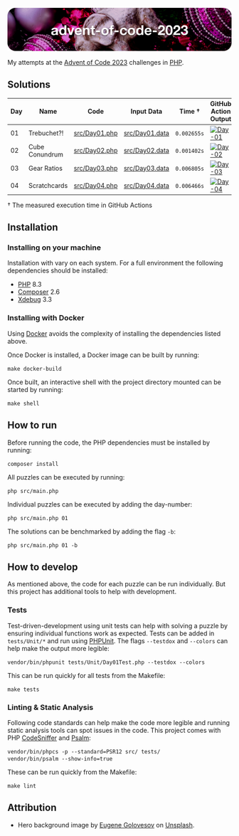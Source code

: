 ![advent-of-code-2023](./advent-of-code-2023-hero.png)

My attempts at the [Advent of Code 2023](https://adventofcode.com/2023) challenges in [PHP](https://www.php.net).

## Solutions

| Day | Name           | Code                             | Input Data                         | Time †      | GitHub Action Output                                                                                                                                                                                                      |
|-----|----------------|----------------------------------|------------------------------------|-------------|---------------------------------------------------------------------------------------------------------------------------------------------------------------------------------------------------------------------------|
| 01  | Trebuchet?!    | [src/Day01.php](./src/Day01.php) | [src/Day01.data](./src/Day01.data) | `0.002655s` | [![Day-01](https://github.com/leifgehrmann/advent-of-code-2023/actions/workflows/Day-01.yml/badge.svg?branch=main)](https://github.com/leifgehrmann/advent-of-code-2023/actions/workflows/Day-01.yml?query=branch%3Amain) |
| 02  | Cube Conundrum | [src/Day02.php](./src/Day02.php) | [src/Day02.data](./src/Day02.data) | `0.001402s` | [![Day-02](https://github.com/leifgehrmann/advent-of-code-2023/actions/workflows/Day-02.yml/badge.svg?branch=main)](https://github.com/leifgehrmann/advent-of-code-2023/actions/workflows/Day-02.yml?query=branch%3Amain) |
| 03  | Gear Ratios    | [src/Day03.php](./src/Day03.php) | [src/Day03.data](./src/Day03.data) | `0.006805s` | [![Day-03](https://github.com/leifgehrmann/advent-of-code-2023/actions/workflows/Day-03.yml/badge.svg?branch=main)](https://github.com/leifgehrmann/advent-of-code-2023/actions/workflows/Day-03.yml?query=branch%3Amain) |
| 04  | Scratchcards   | [src/Day04.php](./src/Day04.php) | [src/Day04.data](./src/Day04.data) | `0.006466s` | [![Day-04](https://github.com/leifgehrmann/advent-of-code-2023/actions/workflows/Day-04.yml/badge.svg?branch=main)](https://github.com/leifgehrmann/advent-of-code-2023/actions/workflows/Day-04.yml?query=branch%3Amain) |
<!--
| 05  |  | [src/Day05.php](./src/Day05.php) | [src/Day05.data](./src/Day05.data) | `` | [![Day-05](https://github.com/leifgehrmann/advent-of-code-2023/actions/workflows/Day-05.yml/badge.svg?branch=main)](https://github.com/leifgehrmann/advent-of-code-2023/actions/workflows/Day-05.yml?query=branch%3Amain) |
| 06  |  | [src/Day06.php](./src/Day06.php) | [src/Day06.data](./src/Day06.data) | `` | [![Day-06](https://github.com/leifgehrmann/advent-of-code-2023/actions/workflows/Day-06.yml/badge.svg?branch=main)](https://github.com/leifgehrmann/advent-of-code-2023/actions/workflows/Day-06.yml?query=branch%3Amain) |
| 07  |  | [src/Day07.php](./src/Day07.php) | [src/Day07.data](./src/Day07.data) | `` | [![Day-07](https://github.com/leifgehrmann/advent-of-code-2023/actions/workflows/Day-07.yml/badge.svg?branch=main)](https://github.com/leifgehrmann/advent-of-code-2023/actions/workflows/Day-07.yml?query=branch%3Amain) |
| 08  |  | [src/Day08.php](./src/Day08.php) | [src/Day08.data](./src/Day08.data) | `` | [![Day-08](https://github.com/leifgehrmann/advent-of-code-2023/actions/workflows/Day-08.yml/badge.svg?branch=main)](https://github.com/leifgehrmann/advent-of-code-2023/actions/workflows/Day-08.yml?query=branch%3Amain) |
| 09  |  | [src/Day09.php](./src/Day09.php) | [src/Day09.data](./src/Day09.data) | `` | [![Day-09](https://github.com/leifgehrmann/advent-of-code-2023/actions/workflows/Day-09.yml/badge.svg?branch=main)](https://github.com/leifgehrmann/advent-of-code-2023/actions/workflows/Day-09.yml?query=branch%3Amain) |
| 10  |  | [src/Day10.php](./src/Day10.php) | [src/Day10.data](./src/Day10.data) | `` | [![Day-10](https://github.com/leifgehrmann/advent-of-code-2023/actions/workflows/Day-10.yml/badge.svg?branch=main)](https://github.com/leifgehrmann/advent-of-code-2023/actions/workflows/Day-10.yml?query=branch%3Amain) |
| 11  |  | [src/Day11.php](./src/Day11.php) | [src/Day11.data](./src/Day11.data) | `` | [![Day-11](https://github.com/leifgehrmann/advent-of-code-2023/actions/workflows/Day-11.yml/badge.svg?branch=main)](https://github.com/leifgehrmann/advent-of-code-2023/actions/workflows/Day-11.yml?query=branch%3Amain) |
| 12  |  | [src/Day12.php](./src/Day12.php) | [src/Day12.data](./src/Day12.data) | `` | [![Day-12](https://github.com/leifgehrmann/advent-of-code-2023/actions/workflows/Day-12.yml/badge.svg?branch=main)](https://github.com/leifgehrmann/advent-of-code-2023/actions/workflows/Day-12.yml?query=branch%3Amain) |
| 13  |  | [src/Day13.php](./src/Day13.php) | [src/Day13.data](./src/Day13.data) | `` | [![Day-13](https://github.com/leifgehrmann/advent-of-code-2023/actions/workflows/Day-13.yml/badge.svg?branch=main)](https://github.com/leifgehrmann/advent-of-code-2023/actions/workflows/Day-13.yml?query=branch%3Amain) |
| 14  |  | [src/Day14.php](./src/Day14.php) | [src/Day14.data](./src/Day14.data) | `` | [![Day-14](https://github.com/leifgehrmann/advent-of-code-2023/actions/workflows/Day-14.yml/badge.svg?branch=main)](https://github.com/leifgehrmann/advent-of-code-2023/actions/workflows/Day-14.yml?query=branch%3Amain) |
| 15  |  | [src/Day15.php](./src/Day15.php) | [src/Day15.data](./src/Day15.data) | `` | [![Day-15](https://github.com/leifgehrmann/advent-of-code-2023/actions/workflows/Day-15.yml/badge.svg?branch=main)](https://github.com/leifgehrmann/advent-of-code-2023/actions/workflows/Day-15.yml?query=branch%3Amain) |
| 16  |  | [src/Day16.php](./src/Day16.php) | [src/Day16.data](./src/Day16.data) | `` | [![Day-16](https://github.com/leifgehrmann/advent-of-code-2023/actions/workflows/Day-16.yml/badge.svg?branch=main)](https://github.com/leifgehrmann/advent-of-code-2023/actions/workflows/Day-16.yml?query=branch%3Amain) |
| 17  |  | [src/Day17.php](./src/Day17.php) | [src/Day17.data](./src/Day17.data) | `` | [![Day-17](https://github.com/leifgehrmann/advent-of-code-2023/actions/workflows/Day-17.yml/badge.svg?branch=main)](https://github.com/leifgehrmann/advent-of-code-2023/actions/workflows/Day-17.yml?query=branch%3Amain) |
| 18  |  | [src/Day18.php](./src/Day18.php) | [src/Day18.data](./src/Day18.data) | `` | [![Day-18](https://github.com/leifgehrmann/advent-of-code-2023/actions/workflows/Day-18.yml/badge.svg?branch=main)](https://github.com/leifgehrmann/advent-of-code-2023/actions/workflows/Day-18.yml?query=branch%3Amain) |
| 19  |  | [src/Day19.php](./src/Day19.php) | [src/Day19.data](./src/Day19.data) | `` | [![Day-19](https://github.com/leifgehrmann/advent-of-code-2023/actions/workflows/Day-19.yml/badge.svg?branch=main)](https://github.com/leifgehrmann/advent-of-code-2023/actions/workflows/Day-19.yml?query=branch%3Amain) |
| 20  |  | [src/Day20.php](./src/Day20.php) | [src/Day20.data](./src/Day20.data) | `` | [![Day-20](https://github.com/leifgehrmann/advent-of-code-2023/actions/workflows/Day-20.yml/badge.svg?branch=main)](https://github.com/leifgehrmann/advent-of-code-2023/actions/workflows/Day-20.yml?query=branch%3Amain) |
| 21  |  | [src/Day21.php](./src/Day21.php) | [src/Day21.data](./src/Day21.data) | `` | [![Day-21](https://github.com/leifgehrmann/advent-of-code-2023/actions/workflows/Day-21.yml/badge.svg?branch=main)](https://github.com/leifgehrmann/advent-of-code-2023/actions/workflows/Day-21.yml?query=branch%3Amain) |
| 22  |  | [src/Day22.php](./src/Day22.php) | [src/Day22.data](./src/Day22.data) | `` | [![Day-22](https://github.com/leifgehrmann/advent-of-code-2023/actions/workflows/Day-22.yml/badge.svg?branch=main)](https://github.com/leifgehrmann/advent-of-code-2023/actions/workflows/Day-22.yml?query=branch%3Amain) |
| 23  |  | [src/Day23.php](./src/Day23.php) | [src/Day23.data](./src/Day23.data) | `` | [![Day-23](https://github.com/leifgehrmann/advent-of-code-2023/actions/workflows/Day-23.yml/badge.svg?branch=main)](https://github.com/leifgehrmann/advent-of-code-2023/actions/workflows/Day-23.yml?query=branch%3Amain) |
| 24  |  | [src/Day24.php](./src/Day24.php) | [src/Day24.data](./src/Day24.data) | `` | [![Day-24](https://github.com/leifgehrmann/advent-of-code-2023/actions/workflows/Day-24.yml/badge.svg?branch=main)](https://github.com/leifgehrmann/advent-of-code-2023/actions/workflows/Day-24.yml?query=branch%3Amain) |
| 25  |  | [src/Day25.php](./src/Day25.php) | [src/Day25.data](./src/Day25.data) | `` | [![Day-25](https://github.com/leifgehrmann/advent-of-code-2023/actions/workflows/Day-25.yml/badge.svg?branch=main)](https://github.com/leifgehrmann/advent-of-code-2023/actions/workflows/Day-25.yml?query=branch%3Amain) |
-->

† The measured execution time in GitHub Actions

## Installation

### Installing on your machine

Installation with vary on each system. For a full environment the following dependencies should be installed:

* [PHP](https://www.php.net) 8.3
* [Composer](https://getcomposer.org) 2.6
* [Xdebug](https://xdebug.org) 3.3

### Installing with Docker

Using [Docker](https://www.docker.com/get-started/) avoids the complexity of installing the dependencies listed above.

Once Docker is installed, a Docker image can be built by running:

```shell
make docker-build
```

Once built, an interactive shell with the project directory mounted can be started by running: 

```shell
make shell
```

## How to run

Before running the code, the PHP dependencies must be installed by running:

```shell
composer install
```

All puzzles can be executed by running:

```shell
php src/main.php
```

Individual puzzles can be executed by adding the day-number:

```shell
php src/main.php 01
```

The solutions can be benchmarked by adding the flag `-b`:

```shell
php src/main.php 01 -b
```

## How to develop

As mentioned above, the code for each puzzle can be run individually. But this project has additional tools to help with development.

### Tests

Test-driven-development using unit tests can help with solving a puzzle by ensuring individual functions work as expected. Tests can be added in `tests/Unit/*` and run using [PHPUnit](http://phpunit.de). The flags `--testdox` and `--colors` can help make the output more legible:

```shell
vendor/bin/phpunit tests/Unit/Day01Test.php --testdox --colors
```

This can be run quickly for all tests from the Makefile:

```shell
make tests
```

### Linting & Static Analysis

Following code standards can help make the code more legible and running static analysis tools can spot issues in the code. This project comes with PHP [CodeSniffer](https://github.com/squizlabs/PHP_CodeSniffer) and [Psalm](https://psalm.dev):

```shell
vendor/bin/phpcs -p --standard=PSR12 src/ tests/
vendor/bin/psalm --show-info=true
```

These can be run quickly from the Makefile:

```shell
make lint
```

## Attribution

* Hero background image by [Eugene Golovesov](https://unsplash.com/photos/a-turtle-in-a-christmas-tree-28d-4waQm3M) on [Unsplash](https://unsplash.com/).
